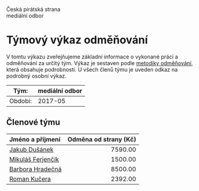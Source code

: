Česká pirátská strana  
mediální odbor

Týmový výkaz odměňování
===========================

V tomtu výkazu zveřejňujeme základní informace o vykonané práci a odměňování
za určitý tým. Výkaz je sestaven podle [metodiky odměňování][metodika],
která obsahuje podrobnosti. U všech členů týmu je uveden odkaz na podrobný osobní výkaz.

Tým:                     | mediální odbor
-----------------------  | --------------------
Období:                  | 2017-05

Členové týmu
--------------

| Jméno a příjmení                        |   Odměna od strany (Kč) |
|:----------------------------------------|------------------------:|
| [Jakub Dušánek](jakub-dusanek/)         |                 7590.00 |
| [Mikuláš Ferjenčík](mikulas-ferjencik/) |                 1500.00 |
| [Barbora Hradečná](barbora-hradecna/)   |                 8500.00 |
| [Roman Kučera](roman-kucera/)           |                 2392.00 |


[metodika]: https://redmine.pirati.cz/projects/po/wiki/Odmenovani
